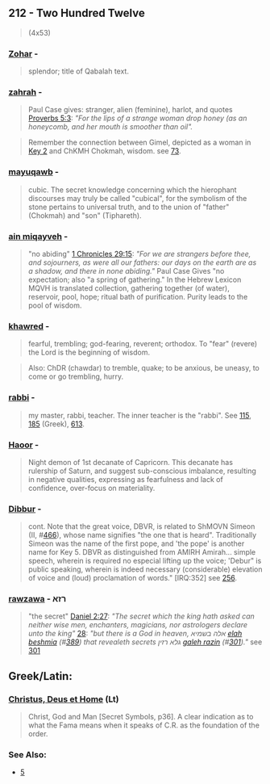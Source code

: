 ## 212 - Two Hundred Twelve
> (4x53)

### [Zohar](/keys/ZHR) - 
> splendor; title of Qabalah text.

### [zahrah](/keys/ZRH) - 
> Paul Case gives: stranger, alien (feminine), harlot, and quotes [Proverbs 5:3](http://biblehub.com//.htm): *"For the lips of a strange woman drop honey (as an honeycomb, and her mouth is smoother than oil".*

> Remember the connection between Gimel, depicted as a woman in [Key 2](2) and ChKMH Chokmah, wisdom. see [73](73).

### [mayuqawb](/keys/MOQB) - 
> cubic. The secret knowledge concerning which the hierophant discourses may truly be called "cubical", for the symbolism of the stone pertains to universal truth, and to the union of "father" (Chokmah) and "son" (Tiphareth).

### [ain miqayveh](/keys/AIN.MQVH) - 
> "no abiding" [1 Chronicles 29:15](http://biblehub.com//.htm): *"For we are strangers before thee, and sojourners, as were all our fathers: our days on the earth are as a shadow, and there in none abiding."* Paul Case Gives "no expectation; also "a spring of gathering." In the Hebrew Lexicon MQVH is translated collection, gathering together (of water), reservoir, pool, hope; ritual bath of purification. Purity leads to the pool of wisdom.

### [khawred](/keys/ChRD) - 
> fearful, trembling; god-fearing, reverent; orthodox. To "fear" (revere) the Lord is the beginning of wisdom.

> Also: ChDR (chawdar) to tremble, quake; to be anxious, be uneasy, to come or go trembling, hurry.

### [rabbi](/keys/RBI) - 
> my master, rabbi, teacher. The inner teacher is the "rabbi". See [115](115), [185](185) (Greek), [613](613).

### [Haoor](/keys/HAVR) - 
> Night demon of 1st decanate of Capricorn. This decanate has rulership of Saturn, and suggest sub-conscious imbalance, resulting in negative qualities, expressing as fearfulness and lack of confidence, over-focus on materiality.

### [Dibbur](/keys/DBVR) - 
> cont. Note that the great voice, DBVR, is related to ShMOVN Simeon (II, #[466](466)), whose name signifies "the one that is heard". Traditionally Simeon was the name of the first pope, and 'the pope' is another name for Key 5. DBVR as distinguished from AMIRH Amirah... simple speech, wherein is required no especial lifting up the voice; 'Debur" is public speaking, wherein is indeed necessary (considerable) elevation of voice and (loud) proclamation of words." [IRQ:352] see [256](256).

### [rawzawa](/keys/RZH) - רזא
> "the secret" [Daniel 2:27](http://biblehub.com/daniel/2-27.htm): *"The secret which the king hath asked can neither wise men, enchanters, magicians, nor astrologers declare unto the king"*  [28](http://biblehub.com/daniel/2-28.htm): *"but there is a God in heaven, אלה בשמיא [elah beshmia](/keys/ALH.BShMIA) (#[389](389)) that revealeth secrets גלא רזין [galeh razin](/keys/GLA.RZIN) (#[301](301))."* see [301](301)

## Greek/Latin:

### [Christus, Deus et Home](/latin?word=Christus+Deus+et+Home) (Lt)
> Christ, God and Man [Secret Symbols, p36]. A clear indication as to what the Fama means when it speaks of C.R. as the foundation of the order.

### See Also:

- [5](5)
